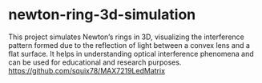 # newton-ring-3d-simulation
This project simulates Newton’s rings in 3D, visualizing the interference pattern formed due to the reflection of light between a convex lens and a flat surface. It helps in understanding optical interference phenomena and can be used for educational and research purposes.
https://github.com/squix78/MAX7219LedMatrix
